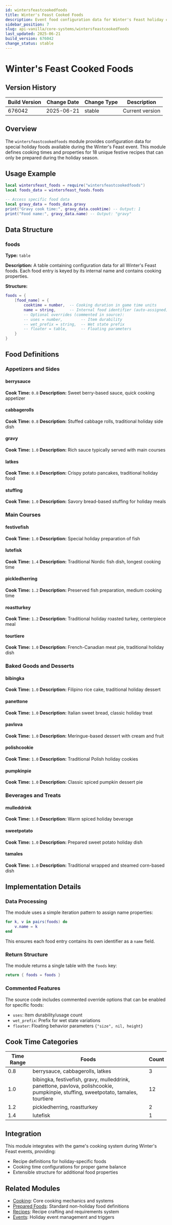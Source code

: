 ```yaml
---
id: wintersfeastcookedfoods
title: Winter's Feast Cooked Foods
description: Event food configuration data for Winter's Feast holiday cooking mechanics
sidebar_position: 7
slug: api-vanilla/core-systems/wintersfeastcookedfoods
last_updated: 2025-06-21
build_version: 676042
change_status: stable
---
```


# Winter's Feast Cooked Foods

## Version History
| Build Version | Change Date | Change Type | Description |
|---|----|----|----|
| 676042 | 2025-06-21 | stable | Current version |

## Overview

The `wintersfeastcookedfoods` module provides configuration data for special holiday foods available during the Winter's Feast event. This module defines cooking times and properties for 18 unique festive recipes that can only be prepared during the holiday season.

## Usage Example

```lua
local wintersfeast_foods = require("wintersfeastcookedfoods")
local foods_data = wintersfeast_foods.foods

-- Access specific food data
local gravy_data = foods_data.gravy
print("Gravy cook time:", gravy_data.cooktime) -- Output: 1
print("Food name:", gravy_data.name) -- Output: "gravy"
```

## Data Structure

### foods

**Type:** `table`

**Description:**
A table containing configuration data for all Winter's Feast foods. Each food entry is keyed by its internal name and contains cooking properties.

**Structure:**
```lua
foods = {
    [food_name] = {
        cooktime = number,  -- Cooking duration in game time units
        name = string,      -- Internal food identifier (auto-assigned)
        -- Optional overrides (commented in source):
        -- uses = number,        -- Item durability
        -- wet_prefix = string,  -- Wet state prefix
        -- floater = table,      -- Floating parameters
    }
}
```

## Food Definitions

### Appetizers and Sides

#### berrysauce
**Cook Time:** `0.8`
**Description:** Sweet berry-based sauce, quick cooking appetizer

#### cabbagerolls
**Cook Time:** `0.8` 
**Description:** Stuffed cabbage rolls, traditional holiday side dish

#### gravy
**Cook Time:** `1.0`
**Description:** Rich sauce typically served with main courses

#### latkes
**Cook Time:** `0.8`
**Description:** Crispy potato pancakes, traditional holiday food

#### stuffing
**Cook Time:** `1.0`
**Description:** Savory bread-based stuffing for holiday meals

### Main Courses

#### festivefish
**Cook Time:** `1.0`
**Description:** Special holiday preparation of fish

#### lutefisk
**Cook Time:** `1.4`
**Description:** Traditional Nordic fish dish, longest cooking time

#### pickledherring
**Cook Time:** `1.2`
**Description:** Preserved fish preparation, medium cooking time

#### roastturkey
**Cook Time:** `1.2`
**Description:** Traditional holiday roasted turkey, centerpiece meal

#### tourtiere
**Cook Time:** `1.0`
**Description:** French-Canadian meat pie, traditional holiday dish

### Baked Goods and Desserts

#### bibingka
**Cook Time:** `1.0`
**Description:** Filipino rice cake, traditional holiday dessert

#### panettone
**Cook Time:** `1.0`
**Description:** Italian sweet bread, classic holiday treat

#### pavlova
**Cook Time:** `1.0`
**Description:** Meringue-based dessert with cream and fruit

#### polishcookie
**Cook Time:** `1.0`
**Description:** Traditional Polish holiday cookies

#### pumpkinpie
**Cook Time:** `1.0`
**Description:** Classic spiced pumpkin dessert pie

### Beverages and Treats

#### mulleddrink
**Cook Time:** `1.0`
**Description:** Warm spiced holiday beverage

#### sweetpotato
**Cook Time:** `1.0`
**Description:** Prepared sweet potato holiday dish

#### tamales
**Cook Time:** `1.0`
**Description:** Traditional wrapped and steamed corn-based dish

## Implementation Details

### Data Processing

The module uses a simple iteration pattern to assign name properties:

```lua
for k, v in pairs(foods) do
    v.name = k
end
```

This ensures each food entry contains its own identifier as a `name` field.

### Return Structure

The module returns a single table with the `foods` key:

```lua
return { foods = foods }
```

### Commented Features

The source code includes commented override options that can be enabled for specific foods:

- `uses`: Item durability/usage count
- `wet_prefix`: Prefix for wet state variations  
- `floater`: Floating behavior parameters `{"size", nil, height}`

## Cook Time Categories

| Time Range | Foods | Count |
|------------|-------|-------|
| 0.8 | berrysauce, cabbagerolls, latkes | 3 |
| 1.0 | bibingka, festivefish, gravy, mulleddrink, panettone, pavlova, polishcookie, pumpkinpie, stuffing, sweetpotato, tamales, tourtiere | 12 |
| 1.2 | pickledherring, roastturkey | 2 |
| 1.4 | lutefisk | 1 |

## Integration

This module integrates with the game's cooking system during Winter's Feast events, providing:

- Recipe definitions for holiday-specific foods
- Cooking time configurations for proper game balance
- Extensible structure for additional food properties

## Related Modules

- [Cooking](./cooking.md): Core cooking mechanics and systems
- [Prepared Foods](./preparedfoods.md): Standard non-holiday food definitions  
- [Recipes](./recipes.md): Recipe crafting and requirements system
- [Events](./events.md): Holiday event management and triggers
